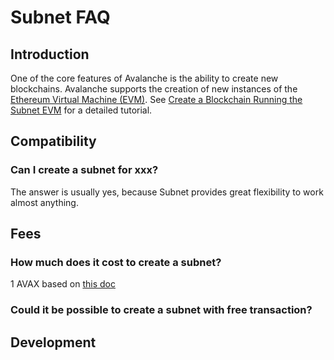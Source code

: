 # Subnet FAQ

## Introduction

One of the core features of Avalanche is the ability to create new blockchains. Avalanche supports the creation of new instances of the [Ethereum Virtual Machine (EVM)](../../../../learn/platform-overview/README.md#contract-chain-c-chain). See [Create a Blockchain Running the Subnet EVM](create-evm-blockchain.md) for a detailed tutorial.


## Compatibility

### Can I create a subnet for xxx?

The answer is usually yes, because Subnet provides great flexibility to work almost anything.


## Fees

### How much does it cost to create a subnet?

1 AVAX based on [this doc](../../../../learn/platform-overview/transaction-fees.md#fee-schedule)

### Could it be possible to create a subnet with free transaction?


## Development




